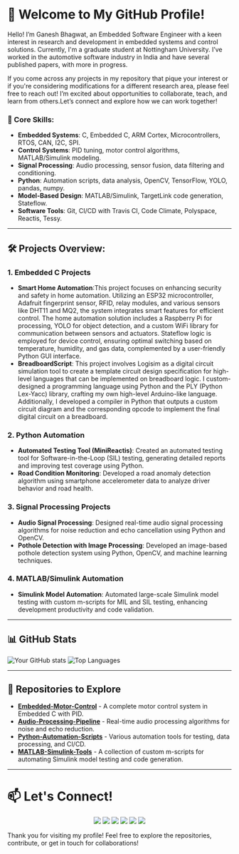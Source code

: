 # 👋 Welcome to My GitHub Profile!

Hello! I’m Ganesh Bhagwat, an Embedded Software Engineer with a keen interest in research and development in embedded systems and control solutions. Currently, I'm a graduate student at Nottingham University. I’ve worked in the automotive software industry in India and have several published papers, with more in progress.

If you come across any projects in my repository that pique your interest or if you're considering modifications for a different research area, please feel free to reach out! I’m excited about opportunities to collaborate, teach, and learn from others.Let’s connect and explore how we can work together!

### 🔧 Core Skills:
- **Embedded Systems**: C, Embedded C, ARM Cortex, Microcontrollers, RTOS, CAN, I2C, SPI.
- **Control Systems**: PID tuning, motor control algorithms, MATLAB/Simulink modeling.
- **Signal Processing**: Audio processing, sensor fusion, data filtering and conditioning.
- **Python**: Automation scripts, data analysis, OpenCV, TensorFlow, YOLO, pandas, numpy.
- **Model-Based Design**: MATLAB/Simulink, TargetLink code generation, Stateflow.
- **Software Tools**: Git, CI/CD with Travis CI, Code Climate, Polyspace, Reactis, Tessy.

---

## 🛠️ Projects Overview:

### 1. **Embedded C Projects**
   - **Smart Home Automation**:This project focuses on enhancing security and safety in home automation. Utilizing an ESP32 microcontroller, Adafruit fingerprint sensor, RFID, relay modules, and various sensors like DHT11 and MQ2, the system integrates smart features for efficient control. The home automation solution includes a Raspberry Pi for processing, YOLO for object detection, and a custom WiFi library for communication between sensors and actuators. Stateflow logic is employed for device control, ensuring optimal switching based on temperature, humidity, and gas data, complemented by a user-friendly Python GUI interface.
   - **BreadboardScript**: This project involves Logisim as a digital circuit simulation tool to create a template circuit design specification for high-level languages that can be implemented on breadboard logic. I custom-designed a programming language using Python and the PLY (Python Lex-Yacc) library, crafting my own high-level Arduino-like language. Additionally, I developed a compiler in Python that outputs a custom circuit diagram and the corresponding opcode to implement the final digital circuit on a breadboard.
### 2. **Python Automation**
   - **Automated Testing Tool (MiniReactis)**: Created an automated testing tool for Software-in-the-Loop (SIL) testing, generating detailed reports and improving test coverage using Python.
   - **Road Condition Monitoring**: Developed a road anomaly detection algorithm using smartphone accelerometer data to analyze driver behavior and road health.

### 3. **Signal Processing Projects**
   - **Audio Signal Processing**: Designed real-time audio signal processing algorithms for noise reduction and echo cancellation using Python and OpenCV.
   - **Pothole Detection with Image Processing**: Developed an image-based pothole detection system using Python, OpenCV, and machine learning techniques.

### 4. **MATLAB/Simulink Automation**
   - **Simulink Model Automation**: Automated large-scale Simulink model testing with custom m-scripts for MIL and SIL testing, enhancing development productivity and code validation.

---

## 📊 GitHub Stats

![Your GitHub stats](https://github-readme-stats.vercel.app/api?username=yourusername&show_icons=true&theme=radical)
![Top Languages](https://github-readme-stats.vercel.app/api/top-langs/?username=yourusername&layout=compact&theme=radical)


---

## 🚀 Repositories to Explore

- [**Embedded-Motor-Control**](https://github.com/yourusername/embedded-motor-control) - A complete motor control system in Embedded C with PID.
- [**Audio-Processing-Pipeline**](https://github.com/ganeshb15/Audio) - Real-time audio processing algorithms for noise and echo reduction.
- [**Python-Automation-Scripts**](https://github.com/ganeshb15/Tools) - Various automation tools for testing, data processing, and CI/CD.
- [**MATLAB-Simulink-Tools**](https://github.com/ganeshb15/MATLAB-Collection) - A collection of custom m-scripts for automating Simulink model testing and code generation.

---
# 📫 Let's Connect!
<p align="center">
  <a href="https://linkedin.com/in/yourprofile"><img src="https://img.shields.io/badge/LinkedIn-0077B5?style=for-the-badge&logo=linkedin&logoColor=white" /></a>
  <a href="mailto:your.email@example.com"><img src="https://img.shields.io/badge/Email-D14836?style=for-the-badge&logo=gmail&logoColor=white" /></a>
  <a href="https://scholar.google.com/citations?user=yourID"><img src="https://img.shields.io/badge/Google_Scholar-4285F4?style=for-the-badge&logo=google-scholar&logoColor=white" /></a>
  <a href="https://orcid.org/yourID"><img src="https://img.shields.io/badge/ORCID-A6CE39?style=for-the-badge&logo=orcid&logoColor=white" /></a>
  <a href="https://pypi.org/user/yourusername"><img src="https://img.shields.io/badge/PyPI-3776AB?style=for-the-badge&logo=pypi&logoColor=white" /></a>
  <a href="https://yourportfolio.com"><img src="https://img.shields.io/badge/Portfolio-24292E?style=for-the-badge&logo=github-pages&logoColor=white" /></a>
</p>

Thank you for visiting my profile! Feel free to explore the repositories, contribute, or get in touch for collaborations!
